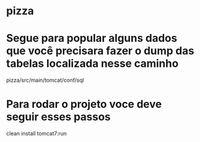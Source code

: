 # pizza

# Segue para popular alguns dados que você precisara fazer o dump das tabelas localizada nesse caminho
pizza/src/main/tomcat/conf/sql

# Para rodar o projeto voce deve seguir esses passos
clean install tomcat7:run
